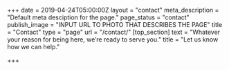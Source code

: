 +++
date = 2019-04-24T05:00:00Z
layout = "contact"
meta_description = "Default meta desciption for the page."
page_status = "contact"
publish_image = "INPUT URL TO PHOTO THAT DESCRIBES THE PAGE"
title = "Contact"
type = "page"
url = "/contact/"
[top_section]
text = "Whatever your reason for being here, we’re ready to serve you."
title = "Let us know how we can help."

+++
